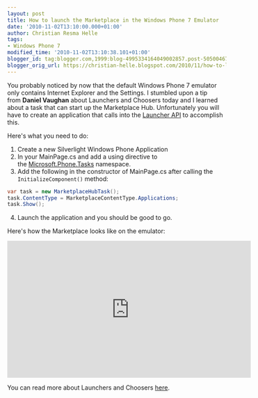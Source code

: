 ```yaml
---
layout: post
title: How to launch the Marketplace in the Windows Phone 7 Emulator
date: '2010-11-02T13:10:00.000+01:00'
author: Christian Resma Helle
tags:
- Windows Phone 7
modified_time: '2010-11-02T13:10:38.101+01:00'
blogger_id: tag:blogger.com,1999:blog-4995334164049002857.post-5050046703164963045
blogger_orig_url: https://christian-helle.blogspot.com/2010/11/how-to-launch-marketplace-in-windows.html
---
```


You probably noticed by now that the default Windows Phone 7 emulator only contains Internet Explorer and the Settings. I stumbled upon a tip from **Daniel Vaughan** about Launchers and Choosers today and I learned about a task that can start up the Marketplace Hub. Unfortunately you will have to create an application that calls into the [Launcher API](https://learn.microsoft.com/en-us/previous-versions/windows/apps/ff769550(v=vs.105)?WT.mc_id=DT-MVP-5004822) to accomplish this.  
  
Here's what you need to do:  
  
1) Create a new Silverlight Windows Phone Application  
2) In your MainPage.cs and add a using directive to the [Microsoft.Phone.Tasks](https://learn.microsoft.com/en-us/previous-versions/ff428753(v=vs.110)?WT.mc_id=DT-MVP-5004822) namespace.  
3) Add the following in the constructor of MainPage.cs after calling the `InitializeComponent()` method:  
  
```csharp
var task = new MarketplaceHubTask();
task.ContentType = MarketplaceContentType.Applications;
task.Show();
```
  
4) Launch the application and you should be good to go.  
  
Here's how the Marketplace looks like on the emulator:

<iframe width="560" height="315" src="https://www.youtube.com/embed/XQ45Yy8b_Dc" title="YouTube video player" frameborder="0" allow="accelerometer; autoplay; clipboard-write; encrypted-media; gyroscope; picture-in-picture" allowfullscreen></iframe>
  
You can read more about Launchers and Choosers [here](https://learn.microsoft.com/en-us/previous-versions/windows/apps/ff769542(v=vs.105)?WT.mc_id=DT-MVP-5004822).